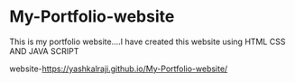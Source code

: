 # My-Portfolio-website
This is my portfolio website....I have created this website using HTML CSS AND JAVA SCRIPT
  
website-https://yashkalraji.github.io/My-Portfolio-website/
